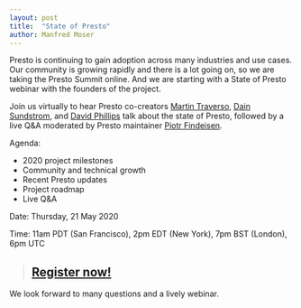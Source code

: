 ```yaml
---
layout: post
title:  "State of Presto"
author: Manfred Moser
---
```


Presto is continuing to gain adoption across many industries and use cases. Our
community is growing rapidly and there is a lot going on, so we are taking the
Presto Summit online. And we are starting with a State of Presto webinar with
the founders of the project.

<!--more-->

Join us virtually to hear Presto co-creators 
[Martin Traverso](https://github.com/martint),
[Dain Sundstrom](https://github.com/dain), and 
[David Phillips](https://github.com/electrum) talk about the state of Presto,
followed by a live Q&A moderated by Presto maintainer
[Piotr Findeisen](https://github.com/findepi). 

Agenda:

- 2020 project milestones
- Community and technical growth
- Recent Presto updates
- Project roadmap
- Live Q&A

Date: Thursday, 21 May 2020

Time: 11am PDT (San Francisco), 2pm EDT (New York), 7pm BST (London), 6pm UTC

> ## [Register now!](https://www.starburstdata.com/webinar-state-of-presto/?utm_campaign=Webinar%20-%20State%20of%20Presto%20-%202020%20-%20May&utm_source=prestosql&utm_medium=blog)

We look forward to many questions and a lively webinar.